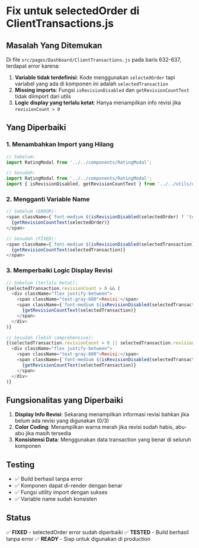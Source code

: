 # Fix untuk selectedOrder di ClientTransactions.js

## Masalah Yang Ditemukan

Di file `src/pages/Dashboard/ClientTransactions.js` pada baris 632-637, terdapat error karena:

1. **Variable tidak terdefinisi**: Kode menggunakan `selectedOrder` tapi variabel yang ada di komponen ini adalah `selectedTransaction`
2. **Missing imports**: Fungsi `isRevisionDisabled` dan `getRevisionCountText` tidak diimport dari utils
3. **Logic display yang terlalu ketat**: Hanya menampilkan info revisi jika `revisionCount > 0`

## Yang Diperbaiki

### 1. **Menambahkan Import yang Hilang**
```javascript
// Sebelum:
import RatingModal from '../../components/RatingModal';

// Sesudah:
import RatingModal from '../../components/RatingModal';
import { isRevisionDisabled, getRevisionCountText } from '../../utils/orderUtils';
```

### 2. **Mengganti Variable Name**
```javascript
// Sebelum (ERROR):
<span className={`font-medium ${isRevisionDisabled(selectedOrder) ? 'text-red-600' : 'text-gray-900'}`}>
  {getRevisionCountText(selectedOrder)}
</span>

// Sesudah (FIXED):
<span className={`font-medium ${isRevisionDisabled(selectedTransaction) ? 'text-red-600' : 'text-gray-900'}`}>
  {getRevisionCountText(selectedTransaction)}
</span>
```

### 3. **Memperbaiki Logic Display Revisi**
```javascript
// Sebelum (terlalu ketat):
{selectedTransaction.revisionCount > 0 && (
  <div className="flex justify-between">
    <span className="text-gray-600">Revisi:</span>
    <span className={`font-medium ${isRevisionDisabled(selectedTransaction) ? 'text-red-600' : 'text-gray-900'}`}>
      {getRevisionCountText(selectedTransaction)}
    </span>
  </div>
)}

// Sesudah (lebih comprehensive):
{(selectedTransaction.revisionCount > 0 || selectedTransaction.revisions || selectedTransaction.maxRevisions) && (
  <div className="flex justify-between">
    <span className="text-gray-600">Revisi:</span>
    <span className={`font-medium ${isRevisionDisabled(selectedTransaction) ? 'text-red-600' : 'text-gray-900'}`}>
      {getRevisionCountText(selectedTransaction)}
    </span>
  </div>
)}
```

## Fungsionalitas yang Diperbaiki

1. **Display Info Revisi**: Sekarang menampilkan informasi revisi bahkan jika belum ada revisi yang digunakan (0/3)
2. **Color Coding**: Menampilkan warna merah jika revisi sudah habis, abu-abu jika masih tersedia
3. **Konsistensi Data**: Menggunakan data transaction yang benar di seluruh komponen

## Testing

- ✅ Build berhasil tanpa error
- ✅ Komponen dapat di-render dengan benar
- ✅ Fungsi utility import dengan sukses
- ✅ Variable name sudah konsisten

## Status

✅ **FIXED** - selectedOrder error sudah diperbaiki
✅ **TESTED** - Build berhasil tanpa error 
✅ **READY** - Siap untuk digunakan di production 